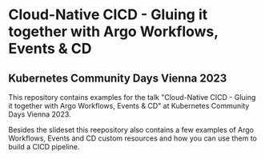 # Cloud-Native CICD - Gluing it together with Argo Workflows, Events & CD 
## Kubernetes Community Days Vienna 2023

This repository contains examples for the talk "Cloud-Native CICD - Gluing it together with Argo Workflows, Events & CD" at Kubernetes Community Days Vienna 2023.

Besides the slideset this reepository also contains a few examples of Argo Workflows, Events and CD custom resources and how you can use them to build a CICD pipeline.

